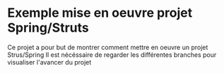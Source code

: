 # Exemple mise en oeuvre projet Spring/Struts
Ce projet a pour but de montrer comment mettre en oeuvre un projet Strus/Spring
Il est nécéssaire de regarder les différentes branches pour visualiser l'avancer du projet